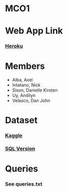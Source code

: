 # MCO1

# Web App Link

### [Heroku](https://serene-taiga-57683.herokuapp.com/)

# Members

- Alba, Axel
- Intatano, Nick
- Sison, Danielle Kirsten
- Uy, Andilyn
- Velasco, Dan John

# Dataset

### [Kaggle](https://www.kaggle.com/stefanoleone992/imdb-extensive-dataset?select=IMDb+movies.csv)

### [SQL Version](https://drive.google.com/file/d/1HjHVy7-4M94nzRaZS_Jfk9dznus0IheH/view?usp=sharing)

# Queries

### See queries.txt
